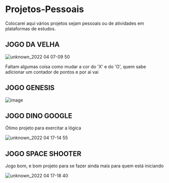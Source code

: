 # Projetos-Pessoais

Colocarei aqui vários projetos sejam pessoais ou de atividades em plataformas de estudos.



## JOGO DA VELHA



![unknown_2022 04 07-09 50](https://user-images.githubusercontent.com/89985304/162202787-ecad8e98-392c-4758-9f62-719a2278690f.gif)



Faltam algumas coisa como mudar a cor do 'X' e do 'O', quem sabe adicionar um contador de pontos e por ai vai


## JOGO GENESIS



![image](https://user-images.githubusercontent.com/89985304/163687575-0ae0fdf6-a1f6-4456-96f9-cee72d27fb06.png)


## JOGO DINO GOOGLE

Ótimo projeto para exercitar a lógica


![unknown_2022 04 17-14 55](https://user-images.githubusercontent.com/89985304/163726577-f00309fb-e12c-4667-b119-9465c9c953c0.gif)


## JOGO SPACE SHOOTER

Jogo bom, e bom projeto para se fazer ainda mais para quem está iniciando

![unknown_2022 04 17-18 40](https://user-images.githubusercontent.com/89985304/163734017-8de6e9ba-d3a8-4629-9aad-185bc0669822.gif)

